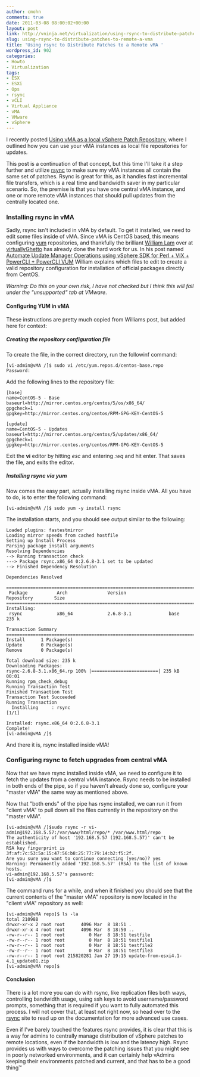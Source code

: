 ```yaml
---
author: cmohn
comments: true
date: 2011-03-08 08:00:02+00:00
layout: post
link: http://vninja.net/virtualization/using-rsync-to-distribute-patches-to-remote-a-vma/
slug: using-rsync-to-distribute-patches-to-remote-a-vma
title: 'Using rsync to Distribute Patches to a Remote vMA '
wordpress_id: 902
categories:
- Howto
- Virtualization
tags:
- ESX
- ESXi
- Ops
- rsync
- vCLI
- Virtual Appliance
- vMA
- VMware
- vSphere
---
```


I recently posted [Using vMA as a local vSphere Patch Repository](http://vninja.net/virtualization/using-vma-as-a-local-vsphere-patch-repository/), where I outlined how you can use your vMA instances as local file repositories for updates.

This post is a continuation of that concept, but this time I'll take it a step further and utilize [rsync](http://samba.anu.edu.au/rsync/)  to make sure my vMA instances all contain the same set of patches. Rsync is great for this, as it handles fast incremental file transfers, which is a real time and bandwidth saver in my particular scenario. So, the premise is that you have one central vMA instance, and one or more remote vMA instances that should pull updates from the centrally located one.



### Installing rsync in vMA


Sadly, rsync isn't included in vMA by default. To get it installed, we need to edit some files inside of vMA. Since vMA is CentOS based, this means configuring [yum](http://www.centos.org/docs/5/html/yum/) repositories, and thankfully the brilliant [William Lam](http://twitter.com/lamw) over at [virtuallyGhetto](http://www.virtuallyghetto.com) has already done the hard work for us. In his post named [Automate Update Manager Operations using vSphere SDK for Perl + VIX + PowerCLI + PowerCLI VUM](http://www.virtuallyghetto.com/2010/07/automate-update-manager-operations.html) William explains which files to edit to create a valid repository configuration for installation of official packages directly from CentOS.

_Warning: Do this on your own risk, I have not checked but I think this will fall under the "unsupported" tab at VMware_.



#### Configuring YUM in vMA


These instructions are pretty much copied from Williams post, but added here for context:



##### Creating the repository configuration file


To create the file, in the correct directory, run the followinf command:

    
    [vi-admin@vMA /]$ sudo vi /etc/yum.repos.d/centos-base.repo
    Password:
    


Add the following lines to the repository file:

    
    
    [base]
    name=CentOS-5 - Base
    baseurl=http://mirror.centos.org/centos/5/os/x86_64/
    gpgcheck=1
    gpgkey=http://mirror.centos.org/centos/RPM-GPG-KEY-CentOS-5
     
    [update]
    name=CentOS-5 - Updates
    baseurl=http://mirror.centos.org/centos/5/updates/x86_64/
    gpgcheck=1
    gpgkey=http://mirror.centos.org/centos/RPM-GPG-KEY-CentOS-5
    



Exit the **vi** editor by hitting _esc_ and entering _:wq_ and hit enter. That saves the file, and exits the editor.



##### Installing rsync via yum


Now comes the easy part, actually installing rsync inside vMA. All you have to do, is to enter the following command:

    
    
    [vi-admin@vMA /]$ sudo yum -y install rsync
    


The installation starts, and you should see output similar to the following:

    
    
    Loaded plugins: fastestmirror
    Loading mirror speeds from cached hostfile
    Setting up Install Process
    Parsing package install arguments
    Resolving Dependencies
    --> Running transaction check
    ---> Package rsync.x86_64 0:2.6.8-3.1 set to be updated
    --> Finished Dependency Resolution
    
    Dependencies Resolved
    
    ====================================================================================
     Package           Arch               Version                Repository        Size
    ====================================================================================
    Installing:
     rsync             x86_64             2.6.8-3.1              base             235 k
    
    Transaction Summary
    ====================================================================================
    Install      1 Package(s)
    Update       0 Package(s)
    Remove       0 Package(s)
    
    Total download size: 235 k
    Downloading Packages:
    rsync-2.6.8-3.1.x86_64.rp 100% |=========================| 235 kB    00:01
    Running rpm_check_debug
    Running Transaction Test
    Finished Transaction Test
    Transaction Test Succeeded
    Running Transaction
      Installing     : rsync                                             [1/1]
    
    Installed: rsync.x86_64 0:2.6.8-3.1
    Complete!
    [vi-admin@vMA /]$
    



And there it is, rsync installed inside vMA!



### Configuring rsync to fetch upgrades from central vMA


Now that we have rsync installed inside vMA, we need to configure it to fetch the updates from a central vMA instance. Rsync needs to be installed in both ends of the pipe, so if you haven't already done so, configure your "master vMA" the same way as mentioned above.

Now that "both ends" of the pipe has rsync installed, we can run it from "client vMA" to pull down all the files currently in the repository on the "master vMA".

    
    
    [vi-admin@vMA /]$sudo rsync -r vi-admin@192.168.5.57:/var/www/html/repo/* /var/www.html/repo
    The authenticity of host '192.168.5.57 (192.168.5.57)' can't be established.
    RSA key fingerprint is 3f:af:7c:53:5a:15:47:56:b8:25:77:79:14:b2:f5:2f.
    Are you sure you want to continue connecting (yes/no)? yes
    Warning: Permanently added '192.168.5.57' (RSA) to the list of known hosts.
    vi-admin@192.168.5.57's password:
    [vi-admin@vMA /]$
    


The command runs for a while, and when it finished you should see that the current contents of the "master vMA" repository is now located in the "client vMA" repository as well:

    
    
    [vi-admin@vMA repo]$ ls -la
    total 210988
    drwxr-xr-x 2 root root      4096 Mar  8 18:51 .
    drwxr-xr-x 4 root root      4096 Mar  8 18:50 ..
    -rw-r--r-- 1 root root         0 Mar  8 18:51 testfile
    -rw-r--r-- 1 root root         0 Mar  8 18:51 testfile1
    -rw-r--r-- 1 root root         0 Mar  8 18:51 testfile2
    -rw-r--r-- 1 root root         0 Mar  8 18:51 testfile3
    -rw-r--r-- 1 root root 215820281 Jan 27 19:15 update-from-esxi4.1-4.1_update01.zip
    [vi-admin@vMA repo]$
    





#### Conclusion


There is a lot more you can do with rsync, like replication files both ways, controlling bandwidth usage, using ssh keys to avoid username/password prompts, something that is required if you want to fully automated this process. I will not cover that, at least not right now, so head over to the [rsync](http://samba.anu.edu.au/rsync/) site to read up on the documentation for more advanced use cases.


Even if I've barely touched the features rsync provides, it is clear that this is a way for admins to centrally manage distribution of vSphere patches to remote locations, even if the bandwidth is low and the latency high. Rsync provides us with ways to overcome the patching issues that you might see in poorly networked environments, and it can certainly help vAdmins keeping their environments patched and current, and that has to be a good thing™
